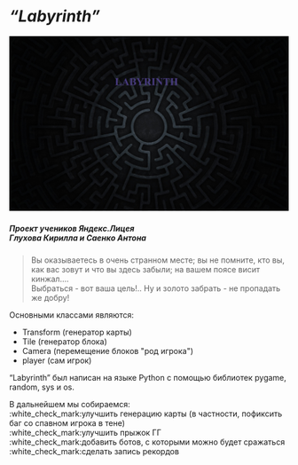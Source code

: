# _“Labyrinth”_
![Labyrinth.jpg](https://github.com/GluKhovKirill/Pygame-project/raw/master/data/background.jpg)
##### *Проект учеников Яндекс.Лицея* <br> *Глухова Кирилла и Саенко Антона*
>Вы оказываетесь в очень странном месте; вы не помните, кто вы, как вас зовут и что вы здесь забыли; на вашем поясе висит кинжал....<br>Выбраться - вот ваша цель!.. Ну и золото забрать - не пропадать же добру!
<p>Основными классами являются: <br>
<ul>
<li>Transform (генератор карты)</li>
<li>Tile (генератор блока)</li>
<li>Camera (перемещение блоков "род игрока")</li>
<li>player (сам игрок)</li></ul></p>
<p>“Labyrinth” был написан на языке Python с помощью библиотек pygame, random, sys и os.</p>
<p>В дальнейшем мы собираемся:<br>
:white_check_mark:улучшить генерацию карты (в частности, пофиксить баг со спавном игрока в тене)<br>
:white_check_mark:улучшить прыжок ГГ<br>
:white_check_mark:добавить ботов, с которыми можно будет сражаться<br>
:white_check_mark:сделать запись рекордов</p>
